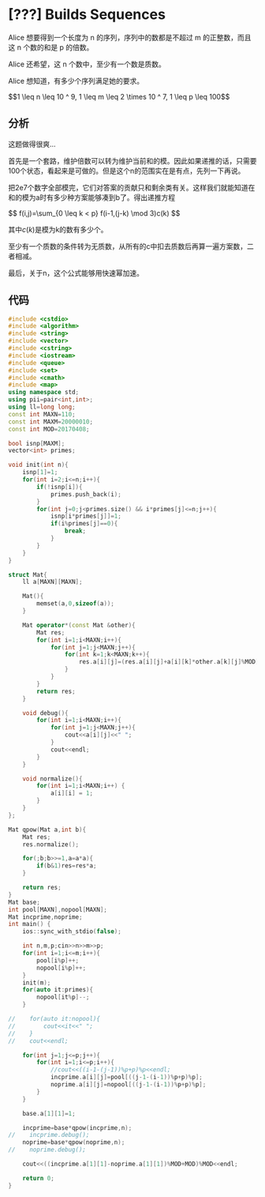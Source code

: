 # [???] Builds Sequences

Alice 想要得到一个长度为 n 的序列，序列中的数都是不超过 m 的正整数，而且这 n 个数的和是 p 的倍数。

Alice 还希望，这 n 个数中，至少有一个数是质数。

Alice 想知道，有多少个序列满足她的要求。

<div>$$1 \leq n \leq 10 ^ 9, 1 \leq m \leq 2 \times 10 ^ 7, 1 \leq p \leq 100$$</div>

## 分析

这题做得很爽…

首先是一个套路，维护倍数可以转为维护当前和的模。因此如果递推的话，只需要100个状态，看起来是可做的。但是这个n的范围实在是有点，先列一下再说。

把2e7个数字全部模完，它们对答案的贡献只和剩余类有关。这样我们就能知道在和的模为a时有多少种方案能够凑到b了。得出递推方程

<div>$$
f(i,j)=\sum_{0 \leq k < p} f(i-1,(j-k) \mod 3)c(k)
$$</div>

其中$c(k)$是模为k的数有多少个。

至少有一个质数的条件转为无质数，从所有的c中扣去质数后再算一遍方案数，二者相减。

最后，关于n，这个公式能够用快速幂加速。

## 代码

```cpp
#include <cstdio>
#include <algorithm>
#include <string>
#include <vector>
#include <cstring>
#include <iostream>
#include <queue>
#include <set>
#include <cmath>
#include <map>
using namespace std;
using pii=pair<int,int>;
using ll=long long;
const int MAXN=110;
const int MAXM=20000010;
const int MOD=20170408;

bool isnp[MAXM];
vector<int> primes;

void init(int n){
    isnp[1]=1;
    for(int i=2;i<=n;i++){
        if(!isnp[i]){
            primes.push_back(i);
        }
        for(int j=0;j<primes.size() && i*primes[j]<=n;j++){
            isnp[i*primes[j]]=1;
            if(i%primes[j]==0){
                break;
            }
        }
    }
}

struct Mat{
    ll a[MAXN][MAXN];

    Mat(){
        memset(a,0,sizeof(a));
    }

    Mat operator*(const Mat &other){
        Mat res;
        for(int i=1;i<MAXN;i++){
            for(int j=1;j<MAXN;j++){
                for(int k=1;k<MAXN;k++){
                    res.a[i][j]=(res.a[i][j]+a[i][k]*other.a[k][j]%MOD)%MOD;
                }
            }
        }
        return res;
    }

    void debug(){
        for(int i=1;i<MAXN;i++){
            for(int j=1;j<MAXN;j++){
                cout<<a[i][j]<<" ";
            }
            cout<<endl;
        }
    }

    void normalize(){
        for(int i=1;i<MAXN;i++) {
            a[i][i] = 1;
        }
    }
};

Mat qpow(Mat a,int b){
    Mat res;
    res.normalize();

    for(;b;b>>=1,a=a*a){
        if(b&1)res=res*a;
    }

    return res;
}
Mat base;
int pool[MAXN],nopool[MAXN];
Mat incprime,noprime;
int main() {
    ios::sync_with_stdio(false);

    int n,m,p;cin>>n>>m>>p;
    for(int i=1;i<=m;i++){
        pool[i%p]++;
        nopool[i%p]++;
    }
    init(m);
    for(auto it:primes){
        nopool[it%p]--;
    }

//    for(auto it:nopool){
//        cout<<it<<" ";
//    }
//    cout<<endl;

    for(int j=1;j<=p;j++){
        for(int i=1;i<=p;i++){
            //cout<<((i-1-(j-1))%p+p)%p<<endl;
            incprime.a[i][j]=pool[((j-1-(i-1))%p+p)%p];
            noprime.a[i][j]=nopool[((j-1-(i-1))%p+p)%p];
        }
    }

    base.a[1][1]=1;

    incprime=base*qpow(incprime,n);
//    incprime.debug();
    noprime=base*qpow(noprime,n);
//    noprime.debug();

    cout<<((incprime.a[1][1]-noprime.a[1][1])%MOD+MOD)%MOD<<endl;

    return 0;
}
```
